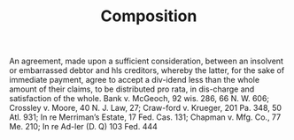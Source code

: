 ---
title: Composition
letter: C
permalink: "/definitions/bld-composition.html"
body: An agreement, made upon a sufficient consideration, between an insolvent or
  embarrassed debtor and hls creditors, whereby the latter, for the sake of immediate
  payment, agree to accept a div-idend less than the whole amount of their claims,
  to be distributed pro rata, in dis-charge and satisfaction of the whole. Bank v.
  McGeoch, 92 wis. 286, 66 N. W. 606; Crossley v. Moore, 40 N. J. Law, 27; Craw-ford
  v. Krueger, 201 Pa. 348, 50 Atl. 931; In re Merriman’s Estate, 17 Fed. Cas. 131;
  Chapman v. Mfg. Co., 77 Me. 210; In re Ad-ler (D. Q) 103 Fed. 444
published_at: '2018-07-07'
source: Black's Law Dictionary 2nd Ed (1910)
layout: post
---